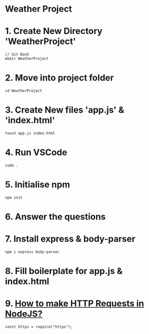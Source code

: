 # Weather Project

# 1. Create New Directory 'WeatherProject'
```
// Git Bash
mkdir WeatherProject
```

# 2. Move into project folder
```
cd WeatherProject
```

# 3. Create New files 'app.js' & 'index.html'
```
touch app.js index.html
```

# 4. Run VSCode
```
code .
```

# 5. Initialise npm
```
npm init
```

# 6. Answer the questions

# 7. Install express & body-parser
```
npm i express body-parser
```

# 8. Fill boilerplate for app.js & index.html

# 9. [How to make HTTP Requests in NodeJS?](https://www.twilio.com/blog/2017/08/http-requests-in-node-js.html)
```
const https = require("https");
```
